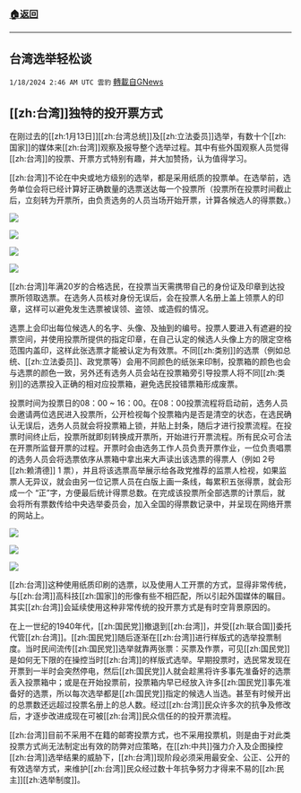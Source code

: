 ###  [:house:返回](README.md)
---


## 台湾选举轻松谈
`1/18/2024 2:46 AM UTC 雲豹` [轉載自GNews](https://gnews.org/articles/2230245)

        

## **[[zh:台湾]]独特的投开票方式**

在刚过去的[[zh:1月13日]][[zh:台湾总统]]及[[zh:立法委员]]选举，有数十个[[zh:国家]]的媒体来[[zh:台湾]]观察及报导整个选举过程。其中有些外国观察人员觉得[[zh:台湾]]的投票、开票方式特别有趣，并大加赞扬，认为值得学习。

[[zh:台湾]]不论在中央或地方级别的选举，都是采用纸质的投票单。在选举前，选务单位会将已经计算好正确数量的选票送达每一个投票所（投票所在投票时间截止后，立刻转为开票所，由负责选务的人员当场开始开票，计算各候选人的得票数。）


![](ipfs://QmbrCHoiJJSjLVRAwjXZH2cWyB8uZVj4ovcCTk6uxxtXKy?.png)


![](ipfs://QmYYEHy9QqJKqsZ2emxoFCHLawgNdZp3gpkkt67hae8cwf?.png)


![](ipfs://QmQSSsxiYQRe1WvPyNuKMdEiNtyNJsQYX5WG4LGYZHxQsZ?.png)


![](ipfs://QmZgMzHfrJKEf9W6se3qqpVtDLMkEf35krxJnwX6PUESWN?.png)







[[zh:台湾]]年满20岁的合格选民，在投票当天需携带自己的身份证及印章到达投票所领取选票。在选务人员核对身份无误后，会在投票人名册上盖上领票人的印章，这样可以避免发生选票被误领、盗领、或造假的情况。

选票上会印出每位候选人的名字、头像、及抽到的编号。投票人要进入有遮避的投票空间，并使用投票所提供的指定印章，在自己认定的候选人头像上方的限定空格范围内盖印，这样此张选票才能被认定为有效票。不同[[zh:类别]]的选票（例如总统、[[zh:立法委员]]、政党票等）会用不同颜色的纸张来印制，投票箱的颜色也会与选票的颜色一致，另外还有选务人员会站在投票箱旁引导投票人将不同[[zh:类别]]的选票投入正确的相对应投票箱，避免选民投错票箱形成废票。








投票时间为投票日的08：00 ~ 16：00。在08：00投票流程将启动前，选务人员会邀请两位选民进入投票所，公开检视每个投票箱内是否是清空的状态，在选民确认无误后，选务人员就会将投票箱上锁，并贴上封条，随后才进行投票流程。在投票时间终止后，投票所就即刻转换成开票所，开始进行开票流程。所有民众可合法在开票所监督开票的过程。开票时会由选务工作人员负责开票作业，一位负责唱票的选务人员会将选票依序从票箱中拿出来大声读出该选票的得票人（例如 2号 [[zh:赖清德]] 1 票），并且将该选票高举展示给各政党推荐的监票人检视，如果监票人无异议，就会由另一位记票人员在白版上画一条线，每累积五张得票，就会形成一个 “正”字，方便最后统计得票总数。在完成该投票所全部选票的计票后，就会将所有票数传给中央选举委员会，加入全国的得票数记录中，并呈现在网络开票的网站上。


![](ipfs://QmUzkVUSL9TSgej6Fw3dWYGT5L9vUoBS6usxVMre5RiMCD?.png)


![](ipfs://QmcUJ4sjqvGrovbyUMAVRzbwcHKwcPT3nj92GhGsGQAej9?.png)


![](ipfs://QmZM1TRrwDLU37NXHGZPHq2FkiJvsoUXRhpBRhiJniwe3f?.png)






[[zh:台湾]]这种使用纸质印刷的选票，以及使用人工开票的方式，显得非常传统，与[[zh:台湾]]高科技[[zh:国家]]的形像有些不相匹配，所以引起外国媒体的瞩目。其实[[zh:台湾]]会延续使用这种非常传统的投开票方式是有时空背景原因的。

在上一世纪的1940年代，[[zh:国民党]]撤退到[[zh:台湾]]，并受[[zh:联合国]]委托代管[[zh:台湾]]。[[zh:国民党]]随后逐渐在[[zh:台湾]]进行样版式的选举投票制度。当时民间流传[[zh:国民党]]选举就靠两张票：买票及作票，可见[[zh:国民党]]是如何无下限的在操控当时[[zh:台湾]]的样版式选举。早期投票时，选民常发现在开票到一半时会突然停电，然后[[zh:国民党]]人就会趁黑将许多事先准备好的选票丢入投票箱中；或是在开始投票前，投票箱内早已经放入许多[[zh:国民党]]事先准备好的选票，所以每次选举都是[[zh:国民党]]指定的候选人当选。甚至有时候开出的总票数还远超过投票名册上的总人数。经过[[zh:台湾]]民众许多次的抗争及修改后，才逐步改进成现在可被[[zh:台湾]]民众信任的的投开票流程。

[[zh:台湾]]目前不采用不在籍的邮寄投票方式，也不采用投票机，则是由于对此类投票方式尚无法制定出有效的防弊对应策略，在[[zh:中共]]强力介入及企图操控[[zh:台湾]]选举结果的威胁下，[[zh:台湾]]现阶段必须采用最安全、公正、公开的有效选举方式，来维护[[zh:台湾]]民众经过数十年抗争努力才得来不易的[[zh:民主]][[zh:选举制度]]。

